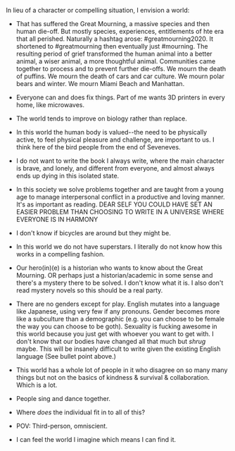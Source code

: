 In lieu of a character or compelling situation, I envision a world: 

* That has suffered the Great Mourning, a massive species and then human die-off.  But mostly species, experiences, entitlements of hte era that all perished.  Naturally a hashtag arose: #greatmourning2020.  It shortened to #greatmourning then eventually just #mourning.  The resulting period of grief transformed the human animal into a better animal, a wiser animal, a more thoughtful animal.  Communities came together to process and to prevent further die-offs. We mourn the death of puffins. We mourn the death of cars and car culture.  We mourn polar bears and winter.  We mourn Miami Beach and Manhattan. 

* Everyone can and does fix things. Part of me wants 3D printers in every home, like microwaves. 

* The world tends to improve on biology rather than replace. 

* In this world the human body is valued--the need to be physically active, to feel physical pleasure and challenge, are important to us. I think here of the bird people from the end of Seveneves. 

* I do not want to write the book I always write, where the main character is brave, and lonely, and different from everyone, and almost always ends up dying in this isolated state. 

* In this society we solve problems together and are taught from a young age to manage interpersonal conflict in a productive and loving manner.  It's as important as reading. DEAR SELF YOU COULD HAVE SET AN EASIER PROBLEM THAN CHOOSING TO WRITE IN A UNIVERSE WHERE EVERYONE IS IN HARMONY

* I don't know if bicycles are around but they might be.

* In this world we do not have superstars. I literally do not know how this works in a compelling fashion. 

* Our hero(in)(e) is a historian who wants to know about the Great Mourning.  OR perhaps just a historian/academic in some sense and there's a mystery there to be solved.  I don't know what it is.  I also don't read mystery novels so this should be a real party. 

* There are no genders except for play.  English mutates into a language like Japanese, using very few if any pronouns.  Gender becomes more like a subculture than a demographic (e.g. you can choose to be female the way you can choose to be goth).  Sexuality is fucking awesome in this world because you just get with whoever you want to get with.  I don't know that our bodies have changed all that much but *shrug* maybe. This will be insanely difficult to write given the existing English language (See bullet point above.)

* This world has a whole lot of people in it who disagree on so many many things but not on the basics of kindness & survival & collaboration.  Which is a lot. 

* People sing and dance together. 

* Where *does* the individual fit in to all of this? 

* POV: Third-person, omniscient.

* I can feel the world I imagine which means I can find it. 